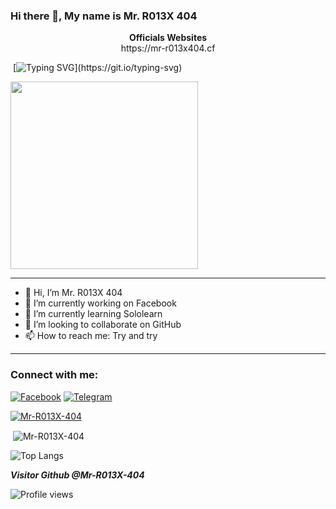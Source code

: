 ### Hi there 👋, My name is Mr. R013X 404   

           

<div align="center" width="50"><b> Officials Websites</b>
<br>                 
https://mr-r013x404.cf
</div>

&nbsp;[![Typing SVG](http://readme-typing-svg.herokuapp.com?color=00F700&size=36&multiline=true&width=970&height=60&lines=Hello+there%2C+fellow+%3Chackers%2F%3E+and+%3Ccoder%2F%3E!)](https://git.io/typing-svg)


<img src="https://64.media.tumblr.com/15561104f89158a49cf57fa8cfbe4a5b/9ebe49cb66aeeed6-e7/s640x960/388c8fae2ebc75d94c25fa683220122977701a0d.pnj" height="300" width="300" />

<hr>

- 👋 Hi, I’m Mr. R013X 404
- 🔭 I’m currently working on Facebook
- 🌱 I’m currently learning Sololearn
- 👯 I’m looking to collaborate on GitHub
- 📫 How to reach me: Try and try

<hr>


<h3 align="left">Connect with me:</h3>
<p align="left">
<a href="https://www.facebook.com/Mr.R013X.404"><img title="Facebook" src="https://img.shields.io/badge/Facebook-black?style=for-the-badge&logo=facebook"></a>
<a href="https://t.me/MR_R013X_404"><img title="Telegram" src="https://img.shields.io/badge/Telegram-black?style=for-the-badge&logo=telegram"></a>
 

<p align="left"> <a href="https://github.com/ryo-ma/github-profile-trophy"><img src="https://github-profile-trophy.vercel.app/?username=Mr-R013X-404" alt="Mr-R013X-404" /></a> </p>


<p>&nbsp;<img align="center" src="https://github-readme-stats.vercel.app/api?username=Mr-R013X-404&theme=nord&show_icons=true&locale=en" alt="Mr-R013X-404" /></p>

![Top Langs](https://github-readme-stats.vercel.app/api/top-langs/?username=Mr-R013X-404&layout=compact&theme=nord)

*****Visitor Github @Mr-R013X-404*****

![Profile views](https://gpvc.arturio.dev/Mr-R013X-404)
